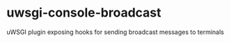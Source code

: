 uwsgi-console-broadcast
=======================

uWSGI plugin exposing hooks for sending broadcast messages to terminals
